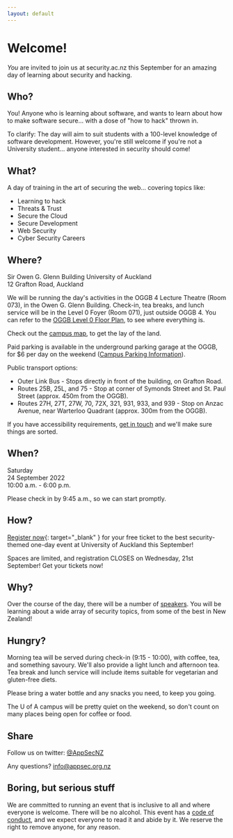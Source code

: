 ```yaml
---
layout: default
---
```


# Welcome!

_You_ are invited to join us at security.ac.nz this September for an 
amazing day of learning about security and hacking.

## Who?

You! Anyone who is learning about software, and wants to learn about
how to make software secure... with a dose of "how to hack" thrown in.

To clarify: The day will aim to suit students with a 100-level
knowledge of software development. However, you're still welcome if
you're not a University student... anyone interested in security
should come!

## What?

A day of training in the art of securing the web... covering topics
like:

- Learning to hack
- Threats & Trust
- Secure the Cloud
- Secure Development
- Web Security
- Cyber Security Careers

## Where?

Sir Owen G. Glenn Building
University of Auckland  
12 Grafton Road, Auckland

We will be running the day's activities in the OGGB 4 Lecture Theatre (Room 073), in the Owen G. Glenn Building. Check-in, tea breaks, and 
lunch service will be in the Level 0 Foyer (Room 071), just outside OGGB 4. You can refer to the [OGGB Level 0 Floor Plan](OGGB_Level0.pdf), to see where everything is.

Check out the [campus map](city-campus-map.pdf), to get the lay of the land. 

Paid parking is available in the underground parking garage at the OGGB, for $6 per day on the weekend 
([Campus Parking Information](https://www.auckland.ac.nz/en/on-campus/our-campuses/parking-information.html)).

Public transport options:

* Outer Link Bus - Stops directly in front of the building, on Grafton Road.
* Routes 25B, 25L, and 75 - Stop at corner of Symonds Street and St. Paul Street (approx. 450m from the OGGB).
* Routes 27H, 27T, 27W, 70, 72X, 321, 931, 933, and 939 - Stop on Anzac Avenue, near Warterloo Quadrant (approx. 300m from the OGGB). 

If you have accessibility requirements, [get in touch](mailto:info@appsec.org.nz) and we'll make sure things are sorted.

## When?

Saturday  
24 September 2022   
10:00 a.m. - 6:00 p.m.

Please check in by 9:45 a.m., so we can start promptly.

## How?

[Register now](https://events.humanitix.com/security-ac-nz-2022-auckland){: target="_blank" } for your free ticket to the
best security-themed one-day event at University of Auckland this September!

Spaces are limited, and registration CLOSES on Wednesday, 21st September! Get your tickets now!

## Why?

Over the course of the day, there will be a number of [speakers](speakers). You will be learning about a wide array of security topics, from some of the best in New Zealand!


## Hungry?

Morning tea will be served during check-in (9:15 - 10:00), with coffee, tea, and something savoury. We'll also provide a light lunch 
and afternoon tea. Tea break and lunch service will include items suitable for vegetarian and gluten-free diets. 

Please bring a water bottle and any snacks you need, to keep you going.

The U of A campus will be pretty quiet on the weekend, so don't count on many places being open for coffee or food.

## Share

Follow us on twitter: [@AppSecNZ](https://twitter.com/AppSecNZ)

Any questions? [info@appsec.org.nz](mailto:info@appsec.org.nz)

## Boring, but serious stuff

We are committed to running an event that is inclusive to all and
where everyone is welcome. There will be no alcohol.
This event has a [code of conduct](conduct), and we expect everyone to
read it and abide by it. We reserve the right to
remove anyone, for any reason.

